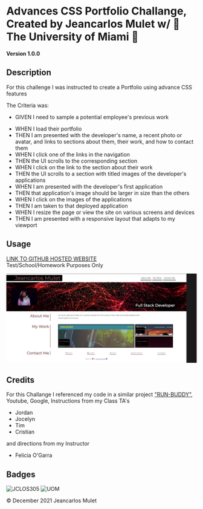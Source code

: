 # Advances CSS Portfolio Challange, Created by Jeancarlos Mulet w/  🙌 The University of Miami 🙌

**Version 1.0.0** 

## Description 
For this challenge I was instructed to create a Portfolio using advance CSS features

The Criteria was:

- GIVEN I need to sample a potential employee's previous work

* WHEN I load their portfolio
* THEN I am presented with the developer's name, a recent photo or avatar, and links to sections about them, their work, and how to contact them
* WHEN I click one of the links in the navigation
* THEN the UI scrolls to the corresponding section
* WHEN I click on the link to the section about their work
* THEN the UI scrolls to a section with titled images of the developer's applications
* WHEN I am presented with the developer's first application
* THEN that application's image should be larger in size than the others
* WHEN I click on the images of the applications
* THEN I am taken to that deployed application
* WHEN I resize the page or view the site on various screens and devices
* THEN I am presented with a responsive layout that adapts to my viewport



## Usage 
 [LINK TO GITHUB HOSTED WEBSITE](https://jclos305.github.io/Jeancarlos-Portfolio/) <br/> 
Test/School/Homework Purposes Only



<img src="https://github.com/JCLOS305/Jeancarlos-Portfolio/blob/main/assets/images/Web%20Page.PNG">


## Credits

For this Challange I referenced my code in a similar project ["RUN-BUDDY"](https://github.com/JCLOS305/run-buddy/blob/main/index.html), Youtube, Google, 
Instructions from my Class TA's
- Jordan 
- Jocelyn
- Tim
- Cristian

and directions from my Instructor 
- Felicia O'Garra

##

## Badges
![JCLOS305](https://img.shields.io/badge/Orchestrated%20by-JCLOS305-blue)
![UOM](https://img.shields.io/badge/University%20of-Miami-orange)


© December 2021  Jeancarlos Mulet
